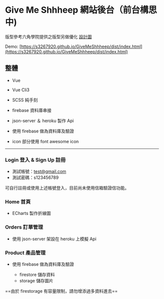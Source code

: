 # Give Me Shhheep 網站後台（前台構思中)

版型參考六角學院提供之版型另做優化 [設計圖](https://hexschool.github.io/THE_F2E_Design/week3-admin%20order/?fbclid=IwAR3BZhORXJR4Bzb86_JY0ouU_wp9U7d78UGMA6sEDkQblK5zTZxm-gI2fJY)

Demo: [https://s3267920.github.io/GiveMeShhheep/dist/index.html](https://s3267920.github.io/GiveMeShhheep/dist/index.html)

## 整體

- Vue

- Vue Cli3

- SCSS 純手刻

- firebase 資料庫串接

- json-server ＆ heroku 製作 Api

- 使用 firebase 做為資料庫及驗證

- icon 部分使用 font awesome icon

---

### Login 登入 & Sign Up 註冊

- 測試帳號：test@gmail.com
- 測試密碼：s123456789

可自行註冊或使用上述帳號登入，目前尚未使用信箱驗證信功能。

### Home 首頁

- ECharts 製作折線圖

### Orders 訂單管理

- 使用 json-server 架設在 heroku 上模擬 Api

### Product 產品管理

- 使用 firebase 做為資料庫及驗證

  - firestore 儲存資料
  - storage 儲存圖片

==由於 firestorage 有容量限制，請勿增添過多資料進去==
